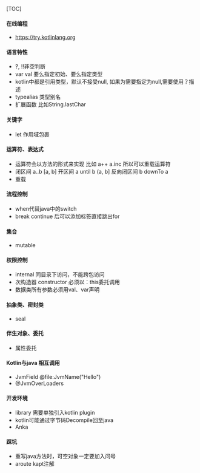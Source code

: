 [TOC]



#### 在线编程

* https://try.kotlinlang.org

#### 语言特性

* ?, !!非空判断
* var val 要么指定初始、要么指定类型
* kotlin中都是引用类型，默认不接受null, 如果为需要指定为null,需要使用？描述
* typealias 类型别名
* 扩展函数  比如String.lastChar

#### 关键字

* let 作用域包裹

#### 运算符、表达式

* 运算符会以方法的形式来实现 比如 a++  a.inc 所以可以重载运算符
* 闭区间 a..b [a, b]   开区间 a until b (a, b]   反向闭区间 b downTo a 
* 重载

#### 流程控制

* when代替java中的switch
* break continue 后可以添加标签直接跳出for

#### 集合

* mutable

#### 权限控制

* internal 同目录下访问，不能跨包访问
* 次构造器 constructor 必须以：this委托调用
* 数据类所有参数必须用val、var声明

#### 抽象类、密封类

* seal 

#### 伴生对象、委托

* 属性委托

#### Kotlin与java 相互调用

* JvmField @file:JvmName("Hello")
* @JvmOverLoaders

####  开发环境

* library 需要单独引入kotlin plugin
* kotlin可能通过字节码Decompile回至java
* Anka

#### 踩坑

* 重写java方法时，可空对象一定要加入问号
* aroute kapt注解

#### 

